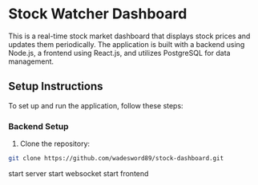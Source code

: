 # Stock Watcher Dashboard

This is a real-time stock market dashboard that displays stock prices and updates them periodically. The application is built with a backend using Node.js, a frontend using React.js, and utilizes PostgreSQL for data management.

## Setup Instructions

To set up and run the application, follow these steps:

### Backend Setup

1. Clone the repository:

  ```bash
  git clone https://github.com/wadesword89/stock-dashboard.git
  ```


start server
start websocket
start frontend